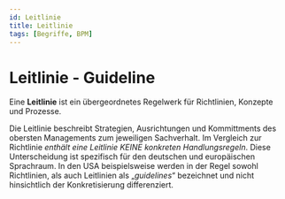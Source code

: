 ```yaml
---
id: Leitlinie
title: Leitlinie
tags: [Begriffe, BPM]
---
```


# Leitlinie - Guideline

Eine **Leitlinie** ist ein übergeordnetes Regelwerk für Richtlinien, Konzepte und Prozesse.

Die Leitlinie beschreibt Strategien, Ausrichtungen und Kommittments des obersten Managements zum jeweiligen Sachverhalt. Im Vergleich zur Richtlinie *enthält eine Leitlinie KEINE konkreten Handlungsregeln*. Diese Unterscheidung ist spezifisch für den deutschen und europäischen Sprachraum. In den USA beispielsweise werden in der Regel sowohl  Richtlinien, als auch Leitlinien als „*guidelines*“ bezeichnet und nicht hinsichtlich der Konkretisierung differenziert.